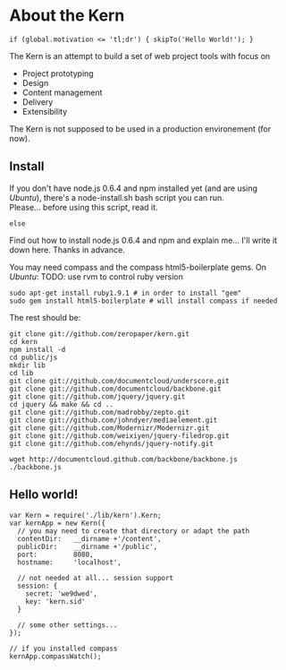 About the Kern
==============

    if (global.motivation <= 'tl;dr') { skipTo('Hello World!'); }

The Kern is an attempt to build a set of web project tools with focus on

- Project prototyping
- Design
- Content management
- Delivery
- Extensibility

The Kern is not supposed to be used in a production environement (for now).  


Install
------------

If you don't have node.js 0.6.4 and npm installed yet (and are using *Ubuntu*),
there's a node-install.sh bash script you can run.  
Please... before using this script, read it.

	else
 
Find out how to install node.js 0.6.4 and npm and explain me...
I'll write it down here. Thanks in advance.

You may need compass and the compass html5-boilerplate gems. On *Ubuntu*:
TODO: use rvm to control ruby version
    
    sudo apt-get install ruby1.9.1 # in order to install "gem"
    sudo gem install html5-boilerplate # will install compass if needed

The rest should be:

    git clone git://github.com/zeropaper/kern.git
    cd kern
    npm install -d
    cd public/js
    mkdir lib
    cd lib
    git clone git://github.com/documentcloud/underscore.git
    git clone git://github.com/documentcloud/backbone.git
    git clone git://github.com/jquery/jquery.git
    cd jquery && make && cd ..
    git clone git://github.com/madrobby/zepto.git
    git clone git://github.com/johndyer/mediaelement.git
    git clone git://github.com/Modernizr/Modernizr.git
    git clone git://github.com/weixiyen/jquery-filedrop.git
    git clone git://github.com/ehynds/jquery-notify.git

	wget http://documentcloud.github.com/backbone/backbone.js ./backbone.js


Hello world!
------------

    var Kern = require('./lib/kern').Kern;
    var kernApp = new Kern({
      // you may need to create that directory or adapt the path
      contentDir:   __dirname +'/content',
      publicDir:    __dirname +'/public',
      port:         8080,
      hostname:     'localhost',
      
      // not needed at all... session support
      session: {
        secret: 'we9dwed',
        key: 'kern.sid'
      }
      
      // some other settings...
    });
    
    // if you installed compass
    kernApp.compassWatch();
